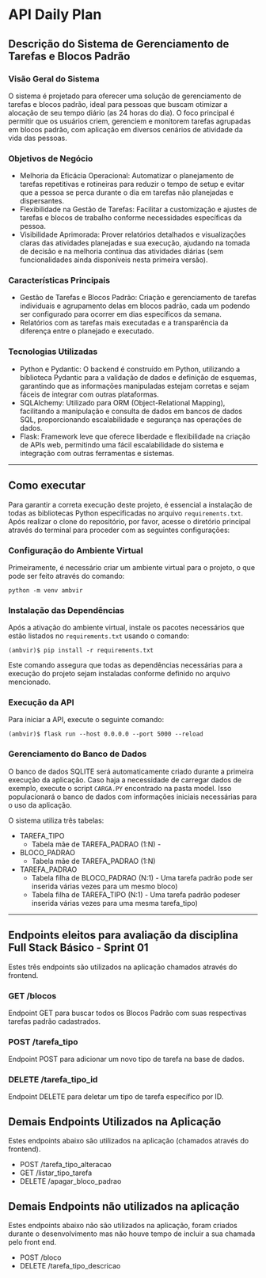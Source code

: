 # API Daily Plan

## Descrição do Sistema de Gerenciamento de Tarefas e Blocos Padrão

### Visão Geral do Sistema

O sistema é projetado para oferecer uma solução de gerenciamento de tarefas e blocos padrão, ideal para pessoas que buscam otimizar a alocação de seu tempo diário (as 24 horas do dia). O foco principal é permitir que os usuários criem, gerenciem e monitorem tarefas agrupadas em blocos padrão, com aplicação em diversos cenários de atividade da vida das pessoas.

### Objetivos de Negócio

- Melhoria da Eficácia Operacional: Automatizar o planejamento de tarefas repetitivas e rotineiras para reduzir o tempo de setup e evitar que a pessoa se perca durante o dia em tarefas não planejadas e dispersantes.
- Flexibilidade na Gestão de Tarefas: Facilitar a customização e ajustes de tarefas e blocos de trabalho conforme necessidades específicas da pessoa.
- Visibilidade Aprimorada: Prover relatórios detalhados e visualizações claras das atividades planejadas e sua execução, ajudando na tomada de decisão e na melhoria contínua das atividades diárias (sem funcionalidades ainda disponíveis nesta primeira versão).

### Características Principais

- Gestão de Tarefas e Blocos Padrão: Criação e gerenciamento de tarefas individuais e agrupamento delas em blocos padrão, cada um podendo ser configurado para ocorrer em dias específicos da semana.
- Relatórios com as tarefas mais executadas e a transparência da diferença entre o planejado e executado.

### Tecnologias Utilizadas

- Python e Pydantic: O backend é construído em Python, utilizando a biblioteca Pydantic para a validação de dados e definição de esquemas, garantindo que as informações manipuladas estejam corretas e sejam fáceis de integrar com outras plataformas.
- SQLAlchemy: Utilizado para ORM (Object-Relational Mapping), facilitando a manipulação e consulta de dados em bancos de dados SQL, proporcionando escalabilidade e segurança nas operações de dados.
- Flask: Framework leve que oferece liberdade e flexibilidade na criação de APIs web, permitindo uma fácil escalabilidade do sistema e integração com outras ferramentas e sistemas.

---
## Como executar 

Para garantir a correta execução deste projeto, é essencial a instalação de todas as bibliotecas Python especificadas no arquivo `requirements.txt`. Após realizar o clone do repositório, por favor, acesse o diretório principal através do terminal para proceder com as seguintes configurações:

### Configuração do Ambiente Virtual

Primeiramente, é necessário criar um ambiente virtual para o projeto, o que pode ser feito através do comando:

```comando
python -m venv ambvir
```

### Instalação das Dependências

Após a ativação do ambiente virtual, instale os pacotes necessários que estão listados no `requirements.txt` usando o comando:

```
(ambvir)$ pip install -r requirements.txt
```

Este comando assegura que todas as dependências necessárias para a execução do projeto sejam instaladas conforme definido no arquivo mencionado.

### Execução da API

Para iniciar a API, execute o seguinte comando:

```
(ambvir)$ flask run --host 0.0.0.0 --port 5000 --reload
```

### Gerenciamento do Banco de Dados

O banco de dados SQLITE será automaticamente criado durante a primeira execução da aplicação. Caso haja a necessidade de carregar dados de exemplo, execute o script `CARGA.PY` encontrado na pasta model. Isso populacionará o banco de dados com informações iniciais necessárias para o uso da aplicação.

O sistema utiliza três tabelas:

- TAREFA_TIPO
  - Tabela mãe de TAREFA_PADRAO (1:N)  - 
- BLOCO_PADRAO
  - Tabela mãe de TAREFA_PADRAO (1:N)
- TAREFA_PADRAO
  - Tabela filha de BLOCO_PADRAO (N:1) - Uma tarefa padrão pode ser inserida várias vezes para um mesmo bloco)
  - Tabela filha de TAREFA_TIPO (N:1) - Uma tarefa padrão podeser inserida várias vezes para uma mesma tarefa_tipo)


---
## Endpoints eleitos para avaliação da disciplina Full Stack Básico - Sprint 01

Estes três endpoints são utilizados na aplicação chamados através do frontend.

### GET /blocos

Endpoint GET para buscar todos os Blocos Padrão com suas respectivas tarefas padrão cadastrados.

### POST /tarefa_tipo

Endpoint POST para adicionar um novo tipo de tarefa na base de dados.

### DELETE /tarefa_tipo_id

Endpoint DELETE para deletar um tipo de tarefa específico por ID.

## Demais Endpoints Utilizados na Aplicação 

Estes endpoints abaixo são utilizados na aplicação (chamados através do frontend).

- POST /tarefa_tipo_alteracao
- GET /listar_tipo_tarefa
- DELETE /apagar_bloco_padrao

## Demais Endpoints não utilizados na aplicação

Estes endpoints abaixo não são utilizados na aplicação, foram criados durante o desenvolvimento mas não houve tempo de incluir a sua chamada pelo front end.

- POST /bloco
- DELETE /tarefa_tipo_descricao
